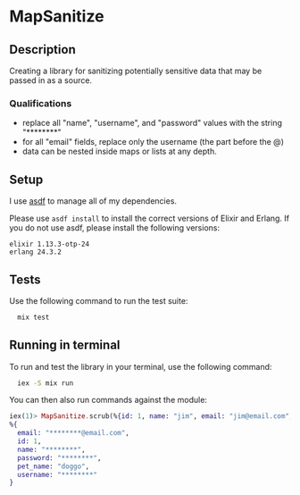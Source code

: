 # MapSanitize

## Description

Creating a library for sanitizing potentially sensitive data that may be passed in as a source.

### Qualifications

- replace all "name", "username", and "password" values with the string "\*\*\*\*\*\*\*\*"
- for all "email" fields, replace only the username (the part before the @)
- data can be nested inside maps or lists at any depth.

## Setup

I use [asdf](https://asdf-vm.com/) to manage all of my dependencies.

Please use `asdf install` to install the correct versions of Elixir and Erlang. If you do not use asdf, please install the following versions:

```
elixir 1.13.3-otp-24
erlang 24.3.2
```

## Tests

Use the following command to run the test suite:

```bash
  mix test
```

## Running in terminal

To run and test the library in your terminal, use the following command:

```bash
  iex -S mix run
```

You can then also run commands against the module:

```elixir
iex(1)> MapSanitize.scrub(%{id: 1, name: "jim", email: "jim@email.com", username: "jim_username", password: "hunter2", pet_name: "doggo" })
%{
  email: "********@email.com",
  id: 1,
  name: "********",
  password: "********",
  pet_name: "doggo",
  username: "********"
}
```
